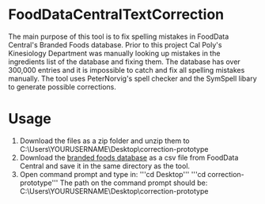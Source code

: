 # FoodDataCentralTextCorrection
The main purpose of this tool is to fix spelling mistakes in FoodData Central's Branded Foods database. Prior to this project Cal Poly's Kinesiology Department was manually looking up mistakes in the ingredients list of the database and fixing them. The database has over 300,000 entries and it is impossible to catch and fix all spelling mistakes manually. The tool uses PeterNorvig's spell checker and the SymSpell libary to generate possible corrections.

# Usage
1) Download the files as a zip folder and unzip them to C:\Users\YOURUSERNAME\Desktop\correction-prototype
2) Download the [branded foods database](https://data.nal.usda.gov/dataset/usda-branded-food-products-database) as a csv file from FoodData Central and save it in the same directory as the tool.
3) Open command prompt and type in: 
'''cd Desktop'''
'''cd correction-prototype'''
The path on the command prompt should be: C:\Users\YOURUSERNAME\Desktop\correction-prototype

